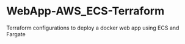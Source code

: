 # WebApp-AWS_ECS-Terraform
Terraform configurations to deploy a docker web app using ECS and Fargate
